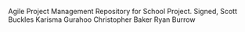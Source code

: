 Agile Project Management Repository for School Project. Signed, Scott Buckles Karisma Gurahoo Christopher Baker Ryan Burrow
